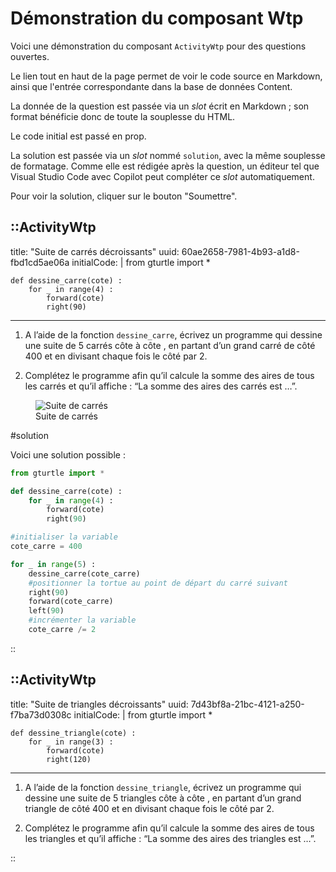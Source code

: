 # Démonstration du composant Wtp

Voici une démonstration du composant `ActivityWtp` pour des questions ouvertes.

Le lien tout en haut de la page permet de voir le code source en Markdown, ainsi que l'entrée correspondante dans la base de données Content.

La donnée de la question est passée via un *slot* écrit en Markdown ; son format bénéficie donc de toute la souplesse du HTML.

Le code initial est passé en prop.

La solution est passée via un *slot* nommé `solution`, avec la même souplesse de formatage. Comme elle est rédigée après la question, un éditeur tel que Visual Studio Code avec Copilot peut compléter ce *slot* automatiquement. 

Pour voir la solution, cliquer sur le bouton "Soumettre".

::ActivityWtp
---
title: "Suite de carrés décroissants"
uuid: 60ae2658-7981-4b93-a1d8-fbd1cd5ae06a
initialCode: |
    from gturtle import *

    def dessine_carre(cote) :
        for _ in range(4) :
            forward(cote)
            right(90)
---

1. A l’aide de la fonction `dessine_carre`, écrivez un programme qui dessine une suite de 5 carrés côte à côte , en partant d’un grand carré de côté 400 et en divisant chaque fois le côté par 2.

2. Complétez le programme afin qu’il calcule la somme des aires de tous les carrés et qu’il affiche : “La somme des aires des carrés est …”.

  <figure>
    <img src="/suite-carres.png" alt="Suite de carrés">
    <figcaption>Suite de carrés</figcaption>
  </figure>

#solution

Voici une solution possible :

```python
from gturtle import *

def dessine_carre(cote) :
    for _ in range(4) :
        forward(cote)
        right(90)

#initialiser la variable
cote_carre = 400

for _ in range(5) :
    dessine_carre(cote_carre)
    #positionner la tortue au point de départ du carré suivant
    right(90)
    forward(cote_carre)
    left(90)
    #incrémenter la variable
    cote_carre /= 2
```
::

::ActivityWtp
---
title: "Suite de triangles décroissants"
uuid: 7d43bf8a-21bc-4121-a250-f7ba73d0308c
initialCode: |
    from gturtle import *
    
    def dessine_triangle(cote) :
        for _ in range(3) :
            forward(cote)
            right(120)
---

1. A l’aide de la fonction `dessine_triangle`, écrivez un programme qui dessine une suite de 5 triangles côte à côte , en partant d’un grand triangle de côté 400 et en divisant chaque fois le côté par 2.

2. Complétez le programme afin qu’il calcule la somme des aires de tous les triangles et qu’il affiche : “La somme des aires des triangles est …”.

::







